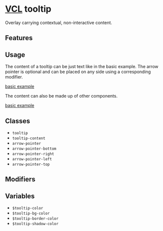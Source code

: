 # [VCL](https://vcl.github.io/vcl/) tooltip

Overlay carrying contextual, non-interactive content.

## Features

## Usage

The content of a tooltip can be just text like in the basic example.
The arrow pointer is optional and can be placed on any side using
a corresponding modifier.

[basic example](/demo/example-basic.html)

The content can also be made up of other components.

[basic example](/demo/example-rich.html)

## Classes

- `tooltip`
- `tooltip-content`
- `arrow-pointer`
- `arrow-pointer-bottom`
- `arrow-pointer-right`
- `arrow-pointer-left`
- `arrow-pointer-top`

## Modifiers

## Variables

- `$tooltip-color`
- `$tooltip-bg-color`
- `$tooltip-border-color`
- `$tooltip-shadow-color`
